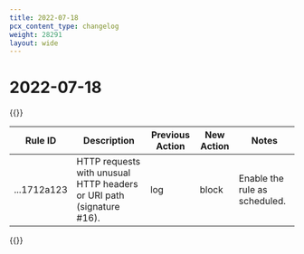 ```yaml
---
title: 2022-07-18
pcx_content_type: changelog
weight: 28291
layout: wide
---
```


# 2022-07-18

{{<table-wrap>}}
<table style="width: 100%">
  <thead>
    <tr>
      <th>Rule ID</th>
      <th>Description</th>
      <th>Previous Action</th>
      <th>New Action</th>
      <th>Notes</th>
    </tr>
  </thead>
  <tbody>
    <tr>
      <td>...1712a123</td>
      <td>HTTP requests with unusual HTTP headers or URI path (signature #16).</td>
      <td>log</td>
      <td>block</td>
      <td>Enable the rule as scheduled.</td>
    </tr>
  </tbody>
</table>
{{</table-wrap>}}
